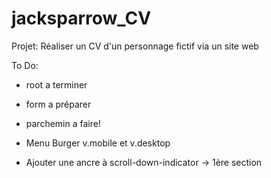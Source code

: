 # jacksparrow_CV
Projet: Réaliser un CV d'un personnage fictif via un site web


To Do:
- root a terminer
- form a préparer
- parchemin a faire!

- Menu Burger v.mobile et v.desktop
- Ajouter une ancre à scroll-down-indicator -> 1ère section
